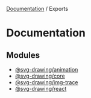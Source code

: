[Documentation](README.md) / Exports

# Documentation

## Modules

- [@svg-drawing/animation](modules/svg_drawing_animation.md)
- [@svg-drawing/core](modules/svg_drawing_core.md)
- [@svg-drawing/img-trace](modules/svg_drawing_img_trace.md)
- [@svg-drawing/react](modules/svg_drawing_react.md)
